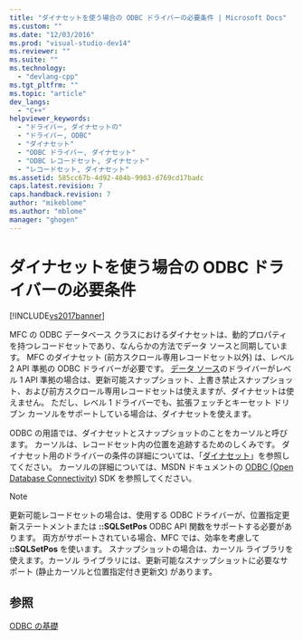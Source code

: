```yaml
---
title: "ダイナセットを使う場合の ODBC ドライバーの必要条件 | Microsoft Docs"
ms.custom: ""
ms.date: "12/03/2016"
ms.prod: "visual-studio-dev14"
ms.reviewer: ""
ms.suite: ""
ms.technology: 
  - "devlang-cpp"
ms.tgt_pltfrm: ""
ms.topic: "article"
dev_langs: 
  - "C++"
helpviewer_keywords: 
  - "ドライバー, ダイナセットの"
  - "ドライバー, ODBC"
  - "ダイナセット"
  - "ODBC ドライバー, ダイナセット"
  - "ODBC レコードセット, ダイナセット"
  - "レコードセット, ダイナセット"
ms.assetid: 585cc67b-4d92-404b-9903-d769cd17badc
caps.latest.revision: 7
caps.handback.revision: 7
author: "mikeblome"
ms.author: "mblome"
manager: "ghogen"
---
```

# ダイナセットを使う場合の ODBC ドライバーの必要条件
[!INCLUDE[vs2017banner](../../assembler/inline/includes/vs2017banner.md)]

MFC の ODBC データベース クラスにおけるダイナセットは、動的プロパティを持つレコードセットであり、なんらかの方法でデータ ソースと同期しています。  MFC のダイナセット \(前方スクロール専用レコードセット以外\) は、レベル 2 API 準拠の ODBC ドライバーが必要です。  [データ ソース](../../data/odbc/data-source-odbc.md)のドライバーがレベル 1 API 準拠の場合は、更新可能スナップショット、上書き禁止スナップショット、および前方スクロール専用レコードセットは使えますが、ダイナセットは使えません。  ただし、レベル 1 ドライバーでも、拡張フェッチとキーセット ドリブン カーソルをサポートしている場合は、ダイナセットを使えます。  
  
 ODBC の用語では、ダイナセットとスナップショットのことをカーソルと呼びます。  カーソルは、レコードセット内の位置を追跡するためのしくみです。  ダイナセット用のドライバーの条件の詳細については、「[ダイナセット](../../data/odbc/dynaset.md)」を参照してください。  カーソルの詳細については、MSDN ドキュメントの [ODBC \(Open Database Connectivity\)](https://msdn.microsoft.com/en-us/library/ms710252.aspx) SDK を参照してください。  
  
> [!NOTE]
>  更新可能レコードセットの場合は、使用する ODBC ドライバーが、位置指定更新ステートメントまたは **::SQLSetPos** ODBC API 関数をサポートする必要があります。  両方がサポートされている場合、MFC では、効率を考慮して **::SQLSetPos** を使います。  スナップショットの場合は、カーソル ライブラリを使えます。カーソル ライブラリには、更新可能なスナップショットに必要なサポート \(静止カーソルと位置指定付き更新文\) があります。  
  
## 参照  
 [ODBC の基礎](../../data/odbc/odbc-basics.md)